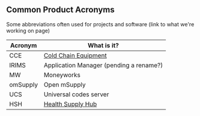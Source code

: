 ## Common Product Acronyms

Some abbreviations often used for projects and software (link to what we're working on page)

|**Acronym**|**What is it?**|
|--|--|
| CCE | [Cold Chain Equipment](https://github.com/openmsupply/msupply-cold-chain) |
| IRIMS | Application Manager (pending a rename?) |
| MW | Moneyworks |
| omSupply | Open mSupply |
| UCS | Universal codes server |
| HSH | [Health Supply Hub](https://github.com/openmsupply/health-supply-hub) |
